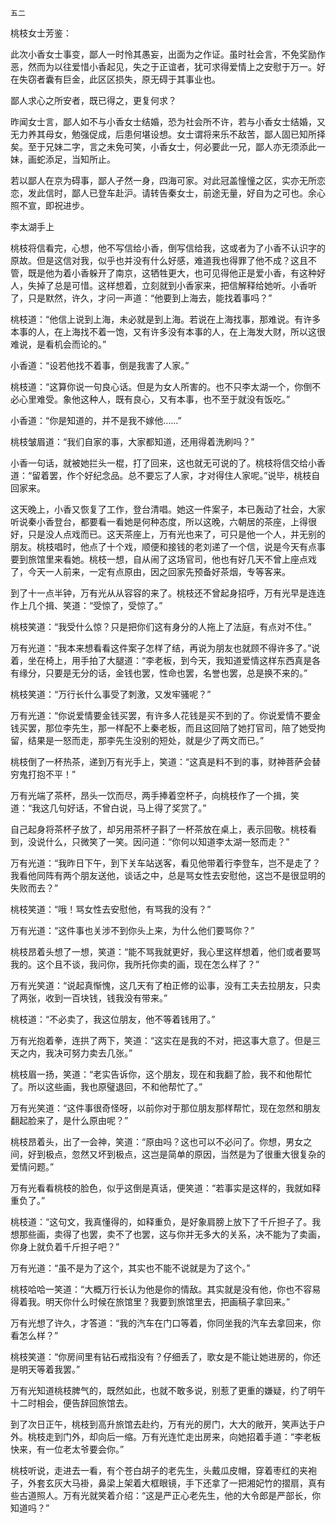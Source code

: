     五二 

   桃枝女士芳鉴：

   此次小香女士事变，鄙人一时怜其愚妄，出面为之作证。虽时社会言，不免奖励作恶，然而为以往爱惜小香起见，失之于正谊者，犹可求得爱情上之安慰于万一。好在失窃者囊有巨金，此区区损失，原无碍于其事业也。

   鄙人求心之所安者，既已得之，更复何求？

   昨闻女士言，鄙人如不与小香女士结婚，恐为社会所不许，若与小香女士结婚，又无力养其母女，勉强促成，后患何堪设想。女士谓将来乐不敌苦，鄙人固已知所择矣。至于兄妹二字，言之未免可笑，小香女士，何必要此一兄，鄙人亦无须添此一妹，画蛇添足，当知所止。

   若以鄙人在京为碍事，鄙人孑然一身，四海可家。对此冠盖憧憧之区，实亦无所恋恋，发此信时，鄙人已登车赴沪。请转告秦女士，前途无量，好自为之可也。余心照不宣，即祝进步。

   李太湖手上

   桃枝将信看完，心想，他不写信给小香，倒写信给我，这或者为了小香不认识字的原故。但是这信对我，似乎也并没有什么好感，难道我也得罪了他不成？这且不管，既是他为着小香躲开了南京，这牺牲更大，也可见得他正是爱小香，有这种好人，失掉了总是可惜。这样想着，立刻就到小香家来，把信解释给她听。小香听了，只是默然，许久，才问一声道：“他要到上海去，能找着事吗？”

   桃枝道：“他信上说到上海，未必就是到上海。若说在上海找事，那难说。有许多本事的人，在上海找不着一饱，又有许多没有本事的人，在上海发大财，所以这很难说，是看机会而论的。”

   小香道：“设若他找不着事，倒是我害了人家。”

   桃枝道：“这算你说一句良心话。但是为女人所害的。也不只李太湖一个，你倒不必心里难受。象他这种人，既有良心，又有本事，也不至于就没有饭吃。”

   小香道：“你是知道的，并不是我不嫁他……”

   桃枝皱眉道：“我们自家的事，大家都知道，还用得着洗刷吗？”

   小香一句话，就被她拦头一棍，打了回来，这也就无可说的了。桃枝将信交给小香道：“留着罢，作个好纪念品。总不要忘了人家，才对得住人家呢。”说毕，桃枝自回家来。

   这天晚上，小香又恢复了工作，登台清唱。她这一件案子，本已轰动了社会，大家听说秦小香登台，都要看一看她是何种态度，所以这晚，六朝居的茶座，上得很好，只是没人点戏而已。这天茶座上，万有光也来了，可只是他一个人，并无别的朋友。桃枝唱时，他点了十个戏，顺便和接钱的老刘递了一个信，说是今天有点事要到旅馆里来看她。桃枝一想，自从闹了这场官司，他也有好几天不曾上座点戏了，今天一人前来，一定有点原由，因之回家先预备好茶烟，专等客来。

   到了十一点半钟，万有光从从容容的来了。桃枝还不曾起身招呼，万有光早是连连作上几个揖、笑道：“受惊了，受惊了。”

   桃枝笑道：“我受什么惊？只是把你们这有身分的人拖上了法庭，有点对不住。”

   万有光道：“我本来想看看这件案子怎样了结，再说为朋友也就顾不得许多了。”说着，坐在椅上，用手拍了大腿道：“李老板，到今天，我知道爱情这样东西真是各有缘分，只要是无分的话，金钱也罢，性命也罢，名誉也罢，总是换不来的。”

   桃枝笑道：“万行长什么事受了刺激，又发牢骚呢？”

   万有光道：“你说爱情要金钱买罢，有许多人花钱是买不到的了。你说爱情不要金钱买罢，那位李先生，那一样配不上秦老板，而且这回陪了她打官司，陪了她受拘留，结果是一怒而走，那李先生没别的短处，就是少了两文而已。”

   桃枝倒了一杯热茶，递到万有光手上，笑道：“这真是料不到的事，财神菩萨会替穷鬼打抱不平！”

   万有光端了茶杯，昂头一饮而尽，两手捧着空杯子，向桃枝作了一个揖，笑道：“我这几句好话，不曾白说，马上得了奖赏了。”

   自己起身将茶杯子放了，却另用茶杯子斟了一杯茶放在桌上，表示回敬。桃枝看到，没说什么，只微笑了一笑。因问道：“你何以知道李太湖一怒而走？”

   万有光道：“我昨日下午，到下关车站送客，看见他带着行李登车，岂不是走了？我看他同阵有两个朋友送他，谈话之中，总是骂女性去安慰他，这岂不是很显明的失败而去？”

   桃枝笑道：“哦！骂女性去安慰他，有骂我的没有？”

   万有光道：“这件事也关涉不到你头上来，为什么他们要骂你？”

   桃枝昂着头想了一想，笑道：“能不骂我就更好，我心里这样想着，他们或者要骂我的。这个且不谈，我问你，我所托你卖的画，现在怎么样了？”

   万有光笑道：“说起真惭愧，这几天有了柏正修的讼事，没有工夫去拉朋友，只卖了两张，收到一百块钱，钱我没有带来。”

   桃枝道：“不必卖了，我这位朋友，他不等着钱用了。”

   万有光抱着拳，连拱了两下，笑道：“这实在是我的不对，把这事大意了。但是三天之内，我决可努力卖去几张。”

   桃枝眉一扬，笑道：“老实告诉你，这个朋友，现在和我翻了脸，我不和他帮忙了。所以这些画，我也原璧退回，不和他帮忙了。”

   万有光笑道：“这件事很奇怪呀，以前你对于那位朋友那样帮忙，现在忽然和朋友翻起脸来了，是什么原由呢？”

   桃枝昂着头，出了一会神，笑道：“原由吗？这也可以不必问了。你想，男女之间，好到极点，忽然又坏到极点，这岂是简单的原因，当然是为了很重大很复杂的爱情问题。”

   万有光看看桃枝的脸色，似乎这倒是真话，便笑道：“若事实是这样的，我就如释重负了。”

   桃枝道：“这句文，我真懂得的，如释重负，是好象肩膀上放下了千斤担子了。我想那些画，卖得了也罢，卖不了也罢，这与你并无多大的关系，决不能为了卖画，你身上就负着千斤担子吧？”

   万有光道：“虽不是为了这个，其实也不能不说就是为了这个。”

   桃枝哈哈一笑道：“大概万行长认为他是你的情敌。其实就是没有他，你也不容易得着我。明天你什么时候在旅馆里？我要到旅馆里去，把画稿子拿回来。”

   万有光想了许久，才答道：“我的汽车在门口等着，你同坐我的汽车去拿回来，你看怎么样？”

   桃枝笑道：“你房间里有钻石戒指没有？仔细丢了，歌女是不能让她进房的，你还是明天等着我罢。”

   万有光知道桃枝脾气的，既然如此，也就不敢多说，别惹了更重的嫌疑，约了明午十二时相会，便告辞回旅馆去。

   到了次日正午，桃枝到高升旅馆去赴约，万有光的房门，大大的敞开，笑声达于户外。桃枝走到门外，却向后一缩。万有光连忙走出房来，向她招着手道：“李老板快来，有一位老太爷要会你。”

   桃枝听说，走进去一看，有个苍白胡子的老先生，头戴瓜皮帽，穿着枣红的夹袍子，外套玄灰大马褂，鼻梁上架着大框眼镜，手下还拿了一把湘妃竹的摺扇，真有些古道照人。万有光就笑着介绍：“这是严正心老先生，他的大令郎是严部长，你知道吗？”

